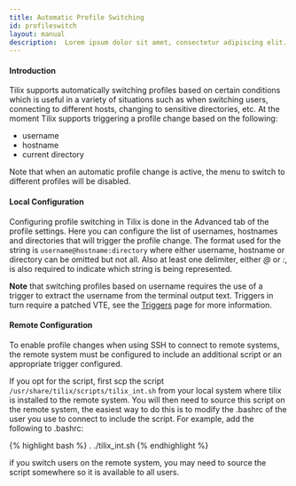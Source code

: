 ```yaml
---
title: Automatic Profile Switching
id: profileswitch
layout: manual
description:  Lorem ipsum dolor sit amet, consectetur adipiscing elit. In lacinia finibus ullamcorper. Fusce dictum sagittis eros nec interdum. Ut et posuere leo. Morbi at augue quis augue convallis euismod ac et dui. 
---
```

#### Introduction

Tilix supports automatically switching profiles based on certain conditions which is useful in a variety of situations such as when switching users, connecting to different hosts, changing to sensitive directories, etc. At the moment Tilix supports triggering a profile change based on the following:

* username
* hostname
* current directory

Note that when an automatic profile change is active, the menu to switch to different profiles will be disabled.

#### Local Configuration

Configuring profile switching in Tilix is done in the Advanced tab of the profile settings. Here you can configure the list of usernames, hostnames and directories that will trigger the profile change. The format used for the string is ```username@hostname:directory``` where either username, hostname or directory can be omitted but not all. Also at least one delimiter, either *@* or *:*, is also required to indicate which string is being represented.

**Note** that switching profiles based on username requires the use of a trigger to extract the username from the terminal output text. Triggers in turn require a patched VTE, see the [Triggers](https://gnunn1.github.io/tilix-web/manual/triggers/) page for more information.

#### Remote Configuration

To enable profile changes when using SSH to connect to remote systems, the remote system must be configured to include an additional script or an appropriate trigger configured. 

If you opt for the script, first scp the script ```/usr/share/tilix/scripts/tilix_int.sh``` from your local system where tilix is installed to the remote system. You will then need to source this script on the remote system, the easiest way to do this is to modify the .bashrc of the user you use to connect to include the script. For example, add the following to .bashrc:

{% highlight bash %}
. ./tilix_int.sh
{% endhighlight %}

if you switch users on the remote system, you may need to source the script somewhere so it is available to all users.
